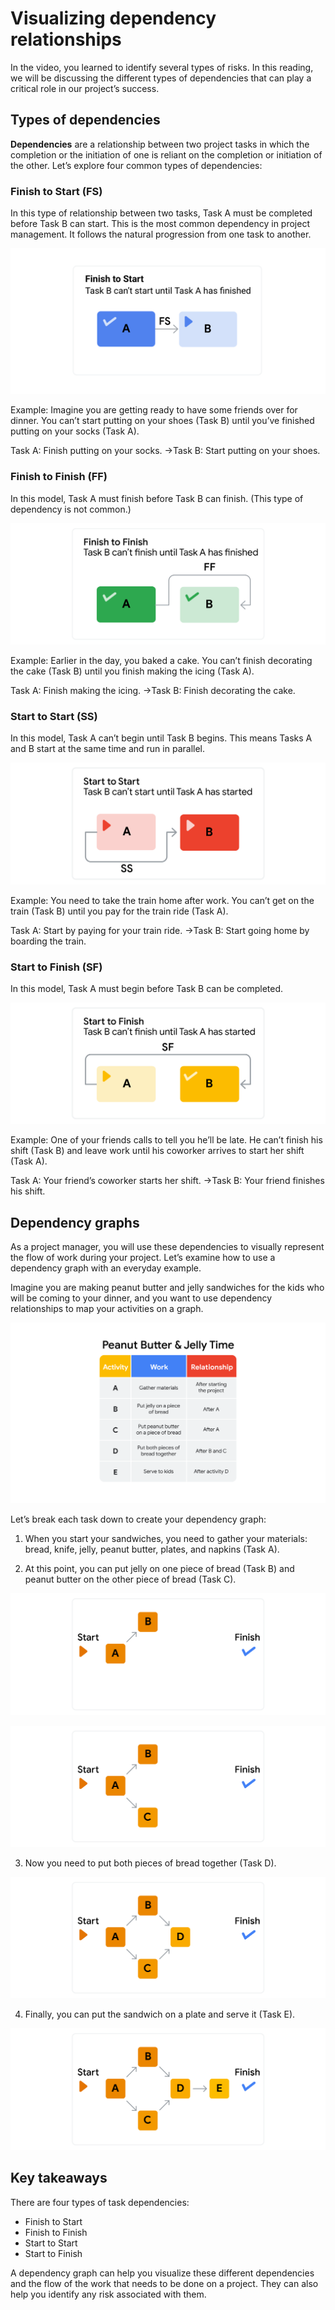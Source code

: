 # Visualizing dependency relationships
In the video, you learned to identify several types of risks. In this reading, we will be discussing the different types of dependencies that can play a critical role in our project’s success. 

## Types of dependencies  
__Dependencies__ are a relationship between two project tasks in which the completion or the initiation of one is reliant on the completion or initiation of the other. Let’s explore four common types of dependencies:

### Finish to Start (FS)
In this type of relationship between two tasks, Task A must be completed before Task B can start. This is the most common dependency in project management. It follows the natural progression from one task to another.

![](./images/c3-w4-r5.1.png)


Example: Imagine you are getting ready to have some friends over for dinner. You can’t start putting on your shoes (Task B) until you’ve finished putting on your socks (Task A). 

Task A: Finish putting on your socks. →Task B: Start putting on your shoes.

### Finish to Finish (FF)
In this model, Task A must finish before Task B can finish. (This type of dependency is not common.)

![](./images/c3-w4-r5.2.png)

Example: Earlier in the day, you baked a cake. You can’t finish decorating the cake (Task B) until you finish making the icing (Task A).

Task A: Finish making the icing. →Task B: Finish decorating the cake.

### Start to Start (SS)
In this model, Task A can’t begin until Task B begins. This means Tasks A and B start at the same time and run in parallel.

![](./images/c3-w4-r5.3.png)

Example:  You need to take the train home after work. You can’t get on the train (Task B) until you pay for the train ride (Task A).  

Task A: Start by paying for your train ride. →Task B: Start going home by boarding the train.

### Start to Finish (SF)
In this model, Task A must begin before Task B can be completed. 

![](./images/c3-w4-r5.4.png)

Example:   One of your friends calls to tell you he’ll be late. He can’t finish his shift (Task B) and leave work until his coworker arrives to start her shift (Task A). 

Task A: Your friend’s coworker starts her shift. →Task B: Your friend finishes his shift.

## Dependency graphs
As a project manager, you will use these dependencies to visually represent the flow of work during your project. Let’s examine how to use a dependency graph with an everyday example.

Imagine you are making peanut butter and jelly sandwiches for the kids who will be coming to your dinner, and you want to use dependency relationships to map your activities on a graph.  

![](./images/c3-w4-r5.5.png)


Let’s break each task down to create your dependency graph:

1. When you start your sandwiches, you need to gather your materials: bread, knife, jelly, peanut butter, plates, and napkins (Task A). 

2. At this point, you can put jelly on one piece of bread (Task B) and peanut butter on the other piece of bread (Task C).

![](./images/c3-w4-r5.6.png)

![](./images/c3-w4-r5.7.png)

3. Now you need to put both pieces of bread together (Task D).

![](./images/c3-w4-r5.8.png)

4. Finally, you can put the sandwich on a plate and serve it (Task E).

![](./images/c3-w4-r5.9.png)

## Key takeaways
There are four types of task dependencies:

* Finish to Start
* Finish to Finish
* Start to Start
* Start to Finish

A dependency graph can help you visualize these different dependencies and the flow of the work that needs to be done on a project. They can also help you identify any risk associated with them. 
